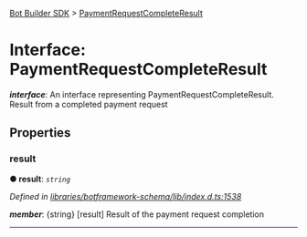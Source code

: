 [Bot Builder SDK](../README.md) > [PaymentRequestCompleteResult](../interfaces/botbuilder.paymentrequestcompleteresult.md)



# Interface: PaymentRequestCompleteResult

*__interface__*: An interface representing PaymentRequestCompleteResult. Result from a completed payment request



## Properties
<a id="result"></a>

###  result

**●  result**:  *`string`* 

*Defined in [libraries/botframework-schema/lib/index.d.ts:1538](https://github.com/Microsoft/botbuilder-js/blob/57c9ba8/libraries/botframework-schema/lib/index.d.ts#L1538)*


*__member__*: {string} [result] Result of the payment request completion





___


